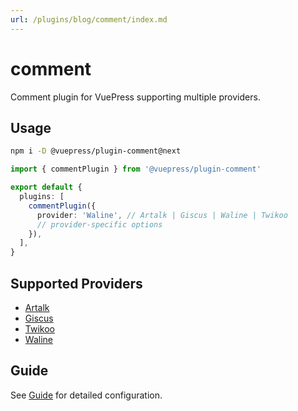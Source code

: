 ```yaml
---
url: /plugins/blog/comment/index.md
---
```

# comment

Comment plugin for VuePress supporting multiple providers.

## Usage

```bash
npm i -D @vuepress/plugin-comment@next
```

```ts title=".vuepress/config.ts"
import { commentPlugin } from '@vuepress/plugin-comment'

export default {
  plugins: [
    commentPlugin({
      provider: 'Waline', // Artalk | Giscus | Waline | Twikoo
      // provider-specific options
    }),
  ],
}
```

## Supported Providers

* [Artalk](./artalk/)
* [Giscus](./giscus/)
* [Twikoo](./twikoo/)
* [Waline](./waline/)

## Guide

See [Guide](./guide.md) for detailed configuration.
